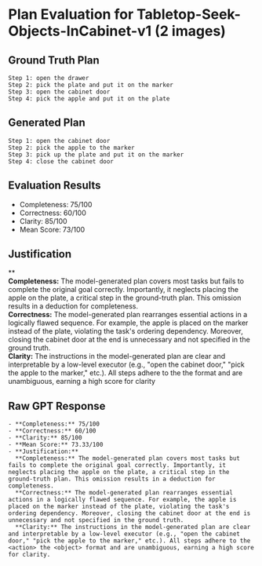 # Plan Evaluation for Tabletop-Seek-Objects-InCabinet-v1 (2 images)

## Ground Truth Plan
```
Step 1: open the drawer
Step 2: pick the plate and put it on the marker
Step 3: open the cabinet door
Step 4: pick the apple and put it on the plate
```

## Generated Plan
```
Step 1: open the cabinet door
Step 2: pick the apple to the marker
Step 3: pick up the plate and put it on the marker
Step 4: close the cabinet door
```

## Evaluation Results
- Completeness: 75/100
- Correctness: 60/100
- Clarity: 85/100
- Mean Score: 73/100

## Justification
**  
  **Completeness:** The model-generated plan covers most tasks but fails to complete the original goal correctly. Importantly, it neglects placing the apple on the plate, a critical step in the ground-truth plan. This omission results in a deduction for completeness.  
  **Correctness:** The model-generated plan rearranges essential actions in a logically flawed sequence. For example, the apple is placed on the marker instead of the plate, violating the task's ordering dependency. Moreover, closing the cabinet door at the end is unnecessary and not specified in the ground truth.  
  **Clarity:** The instructions in the model-generated plan are clear and interpretable by a low-level executor (e.g., "open the cabinet door," "pick the apple to the marker," etc.). All steps adhere to the <action> the <object> format and are unambiguous, earning a high score for clarity

## Raw GPT Response
```
- **Completeness:** 75/100  
- **Correctness:** 60/100  
- **Clarity:** 85/100  
- **Mean Score:** 73.33/100  
- **Justification:**  
  **Completeness:** The model-generated plan covers most tasks but fails to complete the original goal correctly. Importantly, it neglects placing the apple on the plate, a critical step in the ground-truth plan. This omission results in a deduction for completeness.  
  **Correctness:** The model-generated plan rearranges essential actions in a logically flawed sequence. For example, the apple is placed on the marker instead of the plate, violating the task's ordering dependency. Moreover, closing the cabinet door at the end is unnecessary and not specified in the ground truth.  
  **Clarity:** The instructions in the model-generated plan are clear and interpretable by a low-level executor (e.g., "open the cabinet door," "pick the apple to the marker," etc.). All steps adhere to the <action> the <object> format and are unambiguous, earning a high score for clarity.
```
